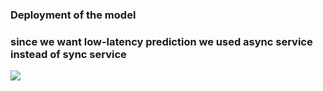 ### Deployment of the model

### since we want low-latency prediction  we used async service instead of sync service

![](..)



